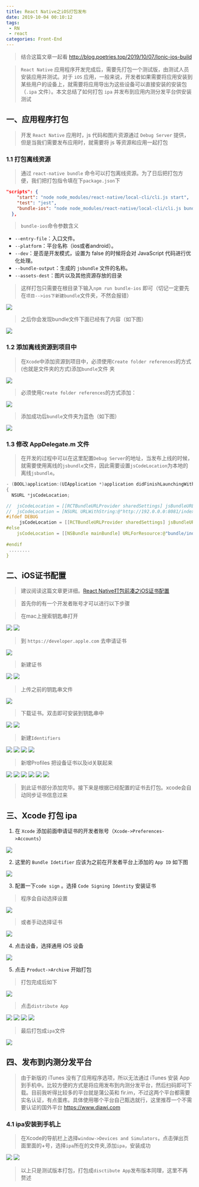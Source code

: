 ```yaml
---
title: React Native之iOS打包发布
date: 2019-10-04 00:10:12
tags: 
 - RN
 - react
categories: Front-End
---
```


> 结合这篇文章一起看 http://blog.poetries.top/2019/10/07/Ionic-ios-build

> `React Native` 应用程序开发完成后，需要先打包一个测试版，由测试人员安装应用并测试。对于 `iOS` 应用，一般来说，开发者如果需要将应用安装到某些用户的设备上，就需要将应用导出为这些设备可以直接安装的安装包（`.ipa` 文件）。本文总结了如何打包 `ipa` 并发布到应用内测分发平台供安装测试

## 一、应用程序打包

> 开发 `React Native` 应用时，js 代码和图片资源通过 `Debug Server` 提供，但是当我们需要发布应用时，就需要将 js 等资源和应用一起打包

### 1.1 打包离线资源

> 通过 `react-native bundle` 命令可以打包离线资源。为了日后把打包方便，我们把打包指令填在下`package.json`下

```json
"scripts": {
    "start": "node node_modules/react-native/local-cli/cli.js start",
    "test": "jest",
    "bundle-ios": "node node_modules/react-native/local-cli/cli.js bundle --entry-file index.js --platform ios --dev false --bundle-output ./ios/bundle/index.jsbundle --assets-dest ./ios/bundle"
  },
```

> `bundle-ios`命令参数含义

- `--entry-file`：入口文件。
- `--platform`：平台名称（ios或者android）。
- `--dev`：是否是开发模式，设置为 false 的时候将会对 JavaScript 代码进行优化处理。
- `--bundle-output`：生成的 `jsbundle` 文件的名称。
- `--assets-dest`：图片以及其他资源存放的目录

> 这样打包只需要在根目录下输入`npm run bundle-ios` 即可（切记一定要先在`项目-->ios下新建bundle`文件夹，不然会报错）

![](https://poetries1.gitee.io/img-repo/2019/10/711.png)

> 之后你会发现bundle文件下面已经有了内容（如下图）

![](https://poetries1.gitee.io/img-repo/2019/10/712.png)

### 1.2 添加离线资源到项目中

> 在`Xcode`中添加资源到项目中，必须使用`Create folder references`的方式(也就是文件夹的方式)添加`bundle`文件
夹

![](https://poetries1.gitee.io/img-repo/2019/10/713.png)

> 必须使用`Create folder references`的方式添加：

![](https://poetries1.gitee.io/img-repo/2019/10/714.png)

> 添加成功后`bundle`文件夹为蓝色（如下图）

![](https://poetries1.gitee.io/img-repo/2019/10/715.png)

### 1.3 修改 AppDelegate.m 文件

> 在开发的过程中可以在这里配置`Debug Server`的地址，当发布上线的时候，就需要使用离线的`jsbundle`文件，因此需要设置`jsCodeLocation`为本地的离线`jsbundle`。

```c
- (BOOL)application:(UIApplication *)application didFinishLaunchingWithOptions:(NSDictionary *)launchOptions
{
  NSURL *jsCodeLocation;

//  jsCodeLocation = [[RCTBundleURLProvider sharedSettings] jsBundleURLForBundleRoot:@"index" fallbackResource:nil];
//  jsCodeLocation = [NSURL URLWithString:@"http://192.0.0.0:8081/index.bundle?platform=ios&dev=true"];//真机Hot reloading
#ifdef DEBUG
     jsCodeLocation = [[RCTBundleURLProvider sharedSettings] jsBundleURLForBundleRoot:@"index" fallbackResource:nil];//开发调试
#else
    jsCodeLocation = [[NSBundle mainBundle] URLForResource:@"bundle/index" withExtension:@"jsbundle"];//上线打包
  
#endif
 ........
}
```

## 二、iOS证书配置

> 建议阅读这篇文章更详细。[React Native打包前凑之iOS证书配置](http://blog.poetries.top/2019/10/03/rn-ios-cert-config)

> 首先你的有一个开发者账号才可以进行以下步骤

> 在mac上搜索钥匙串打开

![](https://poetries1.gitee.io/img-repo/2019/10/726.png)
![](https://poetries1.gitee.io/img-repo/2019/10/727.png)

> 到 `https://developer.apple.com` 去申请证书

![](https://poetries1.gitee.io/img-repo/2019/10/728.png)

> 新建证书

![](https://poetries1.gitee.io/img-repo/2019/10/729.png)
![](https://poetries1.gitee.io/img-repo/2019/10/730.png)

> 上传之前的钥匙串文件

![](https://poetries1.gitee.io/img-repo/2019/10/731.png)

> 下载证书。双击即可安装到钥匙串中

![](https://poetries1.gitee.io/img-repo/2019/10/732.png)
![](https://poetries1.gitee.io/img-repo/2019/10/733.png)

> 新建`Identifiers`

![](https://poetries1.gitee.io/img-repo/2019/10/734.png)
![](https://poetries1.gitee.io/img-repo/2019/10/735.png)
![](https://poetries1.gitee.io/img-repo/2019/10/736.png)
![](https://poetries1.gitee.io/img-repo/2019/10/737.png)

> 新增Profiles 把设备证书以及id关联起来

![](https://poetries1.gitee.io/img-repo/2019/10/738.png)
![](https://poetries1.gitee.io/img-repo/2019/10/739.png)
![](https://poetries1.gitee.io/img-repo/2019/10/740.png)
![](https://poetries1.gitee.io/img-repo/2019/10/741.png)
![](https://poetries1.gitee.io/img-repo/2019/10/742.png)
![](https://poetries1.gitee.io/img-repo/2019/10/743.png)

> 到此证书部分添加完毕。接下来是根据已经配置的证书去打包。xcode会自动同步证书信息过来

## 三、Xcode 打包 ipa

1. 在 `Xcode` 添加前面申请证书的开发者账号（`Xcode->Preferences->Accounts`）

![](https://poetries1.gitee.io/img-repo/2019/10/716.png)

2. 这里的 `Bundle Idetifier` 应该为之前在开发者平台上添加的 `App ID` 如下图

![](https://poetries1.gitee.io/img-repo/2019/10/717.png)

3. 配置一下`code sign` 。选择 `Code Signing Identity` 安装证书

> 程序会自动选择设置

![](https://poetries1.gitee.io/img-repo/2019/10/718.png)

> 或者手动选择证书

![](https://poetries1.gitee.io/img-repo/2019/10/719.png)

4. 点击设备，选择通用 iOS 设备

![](https://poetries1.gitee.io/img-repo/2019/10/720.png)

5. 点击 `Product->Archive` 开始打包

> 打包完成后如下

![](https://poetries1.gitee.io/img-repo/2019/10/721.png)

> 点击`distribute App`

![](https://poetries1.gitee.io/img-repo/2019/10/ionic/16.png)
![](https://poetries1.gitee.io/img-repo/2019/10/ionic/17.png)
![](https://poetries1.gitee.io/img-repo/2019/10/ionic/18.png)
![](https://poetries1.gitee.io/img-repo/2019/10/ionic/19.png)


> 最后打包成`ipa`文件

![](https://poetries1.gitee.io/img-repo/2019/10/725.png)


## 四、发布到内测分发平台

> 由于新版的 iTunes 没有了应用程序选项，所以无法通过 iTunes 安装 App 到手机中。比较方便的方式是将应用发布到内测分发平台，然后扫码即可下载。目前我听得比较多的平台就是蒲公英和 fir.im，不过这两个平台都需要实名认证，有点蛋疼。具体使用哪个平台自己甄选就行，这里推荐一个不需要认证的国外平台 https://www.diawi.com

###  4.1 ipa安装到手机上

> 在Xcode的导航栏上选择`window->Devices and Simulators`，点击弹出页面里面的+号，选择`ipa`所在的文件夹,添加`ipa`，安装成功

![](https://poetries1.gitee.io/img-repo/2019/10/709.png)
![](https://poetries1.gitee.io/img-repo/2019/10/710.png)

> 以上只是测试版本打包，打包成`disctibute App`发布版本同理，这里不再赘述
